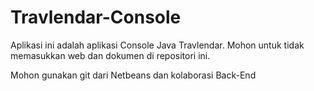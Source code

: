 # Travlendar-Console

Aplikasi ini adalah aplikasi Console Java Travlendar. 
Mohon untuk tidak memasukkan web dan dokumen di repositori ini.

Mohon gunakan git dari Netbeans dan kolaborasi Back-End
